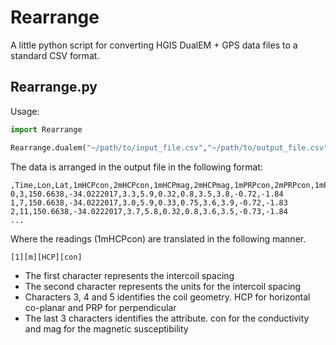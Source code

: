 # Rearrange
A little python script for converting HGIS DualEM + GPS data files to a standard CSV format.

##  Rearrange.py
Usage:

```python
import Rearrange

Rearrange.dualem("~/path/to/input_file.csv","~/path/to/output_file.csv")
``` 
The data is arranged in the output file in the following format:
```
,Time,Lon,Lat,1mHCPcon,2mHCPcon,1mHCPmag,2mHCPmag,1mPRPcon,2mPRPcon,1mPRPmag,2mPRPmag
0,3,150.6638,-34.0222017,3.3,5.9,0.32,0.8,3.5,3.8,-0.72,-1.84
1,7,150.6638,-34.0222017,3.0,5.9,0.33,0.75,3.6,3.9,-0.72,-1.83
2,11,150.6638,-34.0222017,3.7,5.8,0.32,0.8,3.6,3.5,-0.73,-1.84
...
```

Where the readings (1mHCPcon) are translated in the following manner.
```
[1][m][HCP][con]
```
* The first character represents the intercoil spacing
* The second character represents the units for the intercoil spacing  
* Characters 3, 4 and 5 identifies the coil geometry. HCP for horizontal co-planar and PRP for perpendicular
* The last 3 characters identifies the attribute. con for the conductivity and mag for the magnetic susceptibility
